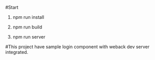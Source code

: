#Start

1. npm run install

2. npm run build

3. npm run server

#This project have sample login component with weback dev server integrated.
